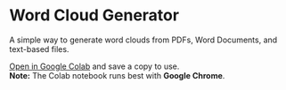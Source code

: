 # Word Cloud Generator
A simple way to generate word clouds from PDFs, Word Documents, and text-based files.

[Open in Google Colab](https://githubtocolab.com/KayO-GH/Word-Cloud-Generator/blob/main/read_files_to_wordcloud.ipynb) and save a copy to use.  
**Note:** The Colab notebook runs best with **Google Chrome**.
